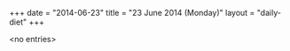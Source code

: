 +++
date = "2014-06-23"
title = "23 June 2014 (Monday)"
layout = "daily-diet"
+++

<p>&lt;no entries&gt;</p>